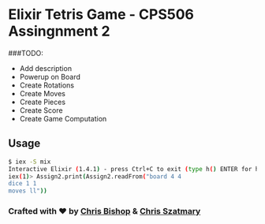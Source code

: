 # Elixir Tetris Game - CPS506 Assingnment 2


###TODO: 
- Add description
- Powerup on Board
- Create Rotations
- Create Moves
- Create Pieces
- Create Score
- Create Game Computation

## Usage

```bash
$ iex -S mix
Interactive Elixir (1.4.1) - press Ctrl+C to exit (type h() ENTER for help)
iex(1)> Assign2.print(Assign2.readFrom("board 4 4
dice 1 1
moves ll"))
```

### Crafted with :heart: by [Chris Bishop](http://www.chrisbishop.ca) & [Chris Szatmary](http://christopherszatmary.com/)
